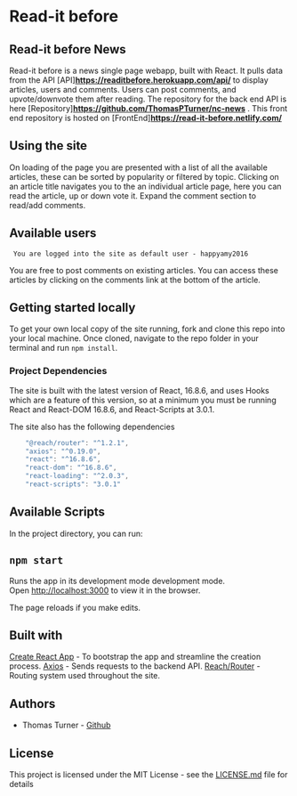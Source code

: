 
# Read-it before

## Read-it before News

Read-it before is a news single page webapp, built with React. It pulls data from the API [API]**https://readitbefore.herokuapp.com/api/** to display articles, users and comments. Users can post comments, and upvote/downvote them after reading. The repository for the back end API is here [Repository]**https://github.com/ThomasPTurner/nc-news** . This front end repository is hosted on [FrontEnd]**https://read-it-before.netlify.com/**

## Using the site

On loading of the page you are presented with a list of all the available articles, these can be sorted by popularity or filtered by topic. Clicking on an article title navigates you to the an individual article page, here you can read the article, up or down vote it. Expand the comment section to read/add comments.

## Available users

```
 You are logged into the site as default user - happyamy2016

```

You are free to post comments on existing articles. You can access these articles by clicking on the comments link at the bottom of the article.

## Getting started locally

To get your own local copy of the site running, fork and clone this repo into your local machine.
Once cloned, navigate to the repo folder in your terminal and run
`npm install`.

### Project Dependencies

The site is built with the latest version of React, 16.8.6, and uses Hooks which are a feature of this version, so at a minimum you must be running React and React-DOM 16.8.6, and React-Scripts at 3.0.1.

The site also has the following dependencies

```js
    "@reach/router": "^1.2.1",
    "axios": "^0.19.0",
    "react": "^16.8.6",
    "react-dom": "^16.8.6",
    "react-loading": "^2.0.3",
    "react-scripts": "3.0.1"
```

## Available Scripts

In the project directory, you can run:

## `npm start`

Runs the app in its development mode development mode.<br>
Open [http://localhost:3000](http://localhost:3000) to view it in the browser.

The page reloads if you make edits.<br>

## Built with

[Create React App](https://github.com/facebook/create-react-app) - To bootstrap the app and streamline the creation process.
[Axios](https://www.npmjs.com/package/axios) - Sends requests to the backend API.
[Reach/Router](https://github.com/reach/router) - Routing system used throughout the site.

## Authors

- Thomas Turner - [Github](https://github.com/janders4)

## License

This project is licensed under the MIT License - see the [LICENSE.md](LICENSE.md) file for details
